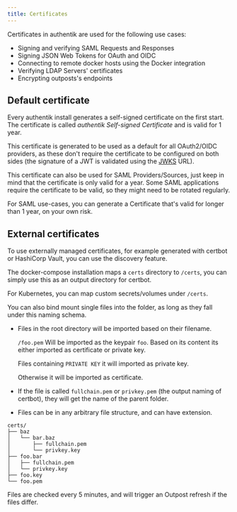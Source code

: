 ```yaml
---
title: Certificates
---
```


Certificates in authentik are used for the following use cases:

- Signing and verifying SAML Requests and Responses
- Signing JSON Web Tokens for OAuth and OIDC
- Connecting to remote docker hosts using the Docker integration
- Verifying LDAP Servers' certificates
- Encrypting outposts's endpoints

## Default certificate

Every authentik install generates a self-signed certificate on the first start. The certificate is called *authentik Self-signed Certificate* and is valid for 1 year.

This certificate is generated to be used as a default for all OAuth2/OIDC providers, as these don't require the certificate to be configured on both sides (the signature of a JWT is validated using the [JWKS](https://auth0.com/docs/security/tokens/json-web-tokens/json-web-key-sets) URL).

This certificate can also be used for SAML Providers/Sources, just keep in mind that the certificate is only valid for a year. Some SAML applications require the certificate to be valid, so they might need to be rotated regularly.

For SAML use-cases, you can generate a Certificate that's valid for longer than 1 year, on your own risk.

## External certificates

To use externally managed certificates, for example generated with certbot or HashiCorp Vault, you can use the discovery feature.

The docker-compose installation maps a `certs` directory to `/certs`, you can simply use this as an output directory for certbot.

For Kubernetes, you can map custom secrets/volumes under `/certs`.

You can also bind mount single files into the folder, as long as they fall under this naming schema.

- Files in the root directory will be imported based on their filename.

    `/foo.pem` Will be imported as the keypair `foo`. Based on its content its either imported as certificate or private key.

    Files containing `PRIVATE KEY` it will imported as private key.

    Otherwise it will be imported as certificate.

- If the file is called `fullchain.pem` or `privkey.pem` (the output naming of certbot), they will get the name of the parent folder.
- Files can be in any arbitrary file structure, and can have extension.

```
certs/
├── baz
│   └── bar.baz
│       ├── fullchain.pem
│       └── privkey.key
├── foo.bar
│   ├── fullchain.pem
│   └── privkey.key
├── foo.key
└── foo.pem
```

Files are checked every 5 minutes, and will trigger an Outpost refresh if the files differ.
